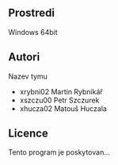 Prostredi
---------

Windows 64bit

Autori
------

Nazev tymu
- xrybni02 Martin Rybníkář
- xszczu00 Petr Szczurek 
- xhucza02 Matouš Huczala

Licence
-------

Tento program je poskytovan...
